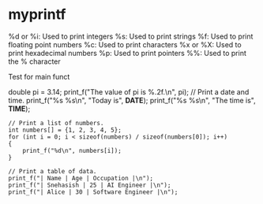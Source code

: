 # myprintf
%d or %i: Used to print integers
%s: Used to print strings
%f: Used to print floating point numbers
%c: Used to print characters
%x or %X: Used to print hexadecimal numbers
%p: Used to print pointers
%%: Used to print the % character


Test for main funct

double pi = 3.14;
    print_f("The value of pi is %.2f.\n", pi);
    // Print a date and time.
    print_f("%s %s\n", "Today is", __DATE__);
    print_f("%s %s\n", "The time is", __TIME__);

    // Print a list of numbers.
    int numbers[] = {1, 2, 3, 4, 5};
    for (int i = 0; i < sizeof(numbers) / sizeof(numbers[0]); i++)
    {
        print_f("%d\n", numbers[i]);
    }

    // Print a table of data.
    print_f("| Name | Age | Occupation |\n");
    print_f("| Snehasish | 25 | AI Engineer |\n");
    print_f("| Alice | 30 | Software Engineer |\n");